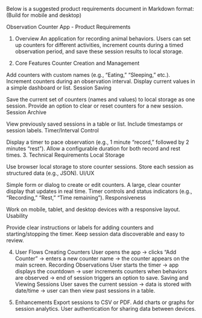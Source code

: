 Below is a suggested product requirements document in Markdown format:
(Build for mobile and desktop)

Observation Counter App - Product Requirements

1. Overview
   An application for recording animal behaviors. Users can set up counters for different activities, increment counts during a timed observation period, and save these session results to local storage.

2. Core Features
   Counter Creation and Management

Add counters with custom names (e.g., “Eating,” “Sleeping,” etc.).
Increment counters during an observation interval.
Display current values in a simple dashboard or list.
Session Saving

Save the current set of counters (names and values) to local storage as one session.
Provide an option to clear or reset counters for a new session.
Session Archive

View previously saved sessions in a table or list.
Include timestamps or session labels.
Timer/Interval Control

Display a timer to pace observation (e.g., 1 minute “record,” followed by 2 minutes “rest”).
Allow a configurable duration for both record and rest times. 3. Technical Requirements
Local Storage

Use browser local storage to store counter sessions.
Store each session as structured data (e.g., JSON).
UI/UX

Simple form or dialog to create or edit counters.
A large, clear counter display that updates in real time.
Timer controls and status indicators (e.g., “Recording,” “Rest,” “Time remaining”).
Responsiveness

Work on mobile, tablet, and desktop devices with a responsive layout.
Usability

Provide clear instructions or labels for adding counters and starting/stopping the timer.
Keep session data discoverable and easy to review.

4. User Flows
   Creating Counters
   User opens the app → clicks “Add Counter” → enters a new counter name → the counter appears on the main screen.
   Recording Observations
   User starts the timer → app displays the countdown → user increments counters when behaviors are observed → end of session triggers an option to save.
   Saving and Viewing Sessions
   User saves the current session → data is stored with date/time → user can then view past sessions in a table.

5. Enhancements
   Export sessions to CSV or PDF.
   Add charts or graphs for session analytics.
   User authentication for sharing data between devices.
